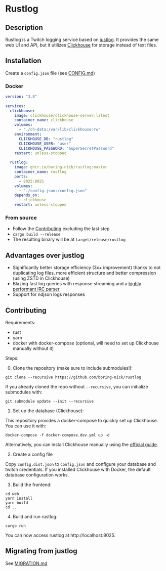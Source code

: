 # Rustlog

## Description
Rustlog is a Twitch logging service based on [justlog](https://github.com/gempir/justlog). It provides the same web UI and API, but it utilizes [Clickhouse](https://clickhouse.com) for storage instead of text files.


## Installation

Create a `config.json` file (see [CONFIG.md](./docs/CONFIG.md))

### Docker
```yaml
version: "3.8"
  
services:
  clickhouse:
    image: clickhouse/clickhouse-server:latest
    container_name: clickhouse
    volumes:
      - "./ch-data:/var/lib/clickhouse:rw"
    environment:
      CLICKHOUSE_DB: "rustlog"
      CLICKHOUSE_USER: "user"
      CLICKHOUSE_PASSWORD: "SuperSecretPassword"
    restart: unless-stopped
        
  rustlog:
    image: ghcr.io/boring-nick/rustlog:master
    container_name: rustlog
    ports:
      - 8025:8025 
    volumes:
      - "./config.json:/config.json"
    depends_on: 
      - clickhouse
    restart: unless-stopped
```

### From source

- Follow the [Contributing](Contributing) excluding the last step
- `cargo build --release`
- The resulting binary will be at `target/release/rustlog`

## Advantages over justlog

- Significantly better storage efficiency (3x+ improvement) thanks to not duplicating log files, more efficient structure and better compression (using ZSTD in Clickhouse)
- Blazing fast log queries with response streaming and a [highly performant IRC parser](https://github.com/jprochazk/twitch-rs)
- Support for ndjson logs responses

## Contributing

Requirements:
- rust
- yarn
- docker with docker-compose (optional, will need to set up Clickhouse manually without it)

Steps:

0. Clone the repository (make sure to include submodules!):
```
git clone --recursive https://github.com/boring-nick/rustlog
```
If you already cloned the repo without `--recursive`, you can initialize submodules with:
```
git submodule update --init --recursive
```

1. Set up the database (Clickhouse):

This repository provides a docker-compose to quickly set up Clickhouse. You can use it with:
```
docker-compose -f docker-compose.dev.yml up -d
```
Alternatively, you can install Clickhouse manually using the [official guide](https://clickhouse.com/docs/en/install).

2. Create a config file

Copy `config.dist.json` to `config.json` and configure your database and twitch credentials. If you installed Clickhouse with Docker, the default database configuration works.

3. Build the frontend:
```
cd web
yarn install
yarn build
cd ..
```
4. Build and run rustlog:
```
cargo run
```

You can now access rustlog at http://localhost:8025.

## Migrating from justlog
See [MIGRATION.md](./docs/MIGRATION.md)
